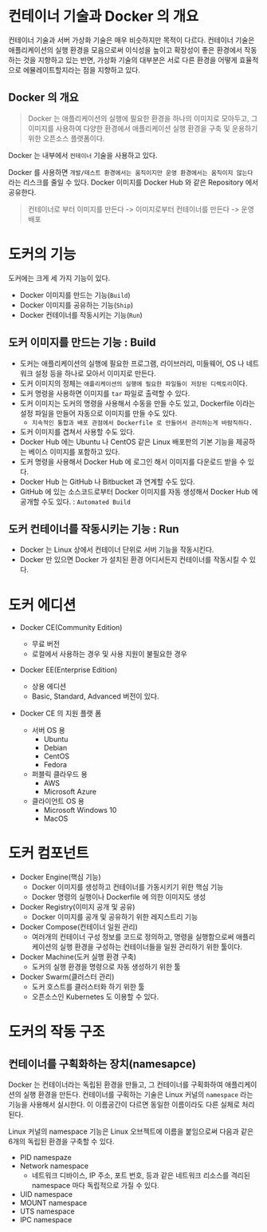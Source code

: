 # 컨테이너 기술과 Docker 의 개요

컨테이너 기술과 서버 가상화 기술은 매우 비슷하지만 목적이 다르다. 컨테이너 기술은 애플리케이션의 실행 환경을 모음으로써 이식성을 높이고 확장성이 좋은 환경에서 작동하는 것을 지향하고
있는 반면, 가상화 기술의 대부분은 서로 다른 환경을 어떻게 효율적으로 에뮬레이트할지라는 점을 지향하고 있다.

## Docker 의 개요

> Docker 는 애플리케이션의 실행에 필요한 환경을 하나의 이미지로 모아두고, 그 이미지를 사용하여 다양한 환경에서 애플리케이션 실행 환경을 구축 및 운용하기 위한 오픈소스 플랫폼이다.

Docker 는 내부에서 `컨테이너` 기술을 사용하고 있다.

Docker 를 사용하면 `개발/테스트 환경에서는 움직이지만 운영 환경에서는 움직이지 않는다` 라는 리스크를 줄일 수 있다. Docker 이미지를 Docker Hub 와 같은 Repository 에서 공유한다.

> 컨테이너로 부터 이미지를 만든다 -> 이미지로부터 컨테이너를 만든다 -> 운영 배포

# 도커의 기능

도커에는 크게 세 가지 기능이 있다.

- Docker 이미지를 만드는 기능(`Build`)
- Docker 이미지를 공유하는 기능(`Ship`)
- Docker 컨테이너를 작동시키는 기능(`Run`)

## 도커 이미지를 만드는 기능 : Build

- 도커는 애플리케이션의 실행에 필요한 프로그램, 라이브러리, 미들웨어, OS 나 네트워크 설정 등을 하나로 모아서 이미지로 만든다.
- 도커 이미지의 정체는 `애플리케이션의 실행에 필요한 파일들이 저장된 디렉토리`이다.
- 도커 명령을 사용하면 이미지를 `tar` 파일로 출력할 수 있다.
- 도커 이미지는 도커의 명령을 사용해서 수동을 만들 수도 있고, Dockerfile 이라는 설정 파일을 만들어 자동으로 이미지를 만들 수도 있다.
  - `지속적인 통합과 배포 관점에서 Dockerfile 로 만들어서 관리하는게 바람직하다.`
- 도커 이미지를 겹쳐서 사용할 수도 있다.
- Docker Hub 에는 Ubuntu 나 CentOS 같은 Linux 배포판의 기본 기능을 제공하는 베이스 이미지를 포함하고 있다.
- 도커 명령을 사용해서 Docker Hub 에 로그인 해서 이미지를 다운로드 받을 수 있다.
- Docker Hub 는 GitHub 나 Bitbucket 과 연계할 수도 있다.
- GitHub 에 있는 소스코드로부터 Docker 이미지를 자동 생성해서 Docker Hub 에 공개할 수도 있다. : `Automated Build`

## 도커 컨테이너를 작동시키는 기능 : Run

- Docker 는 Linux 상에서 컨테이너 단위로 서버 기능을 작동시킨다. 
- Docker 만 있으면 Docker 가 설치된 환경 어디서든지 컨테이너를 작동시킬 수 있다.

# 도커 에디션

- Docker CE(Community Edition)
  - 무료 버전
  - 로컬에서 사용하는 경우 및 사용 지원이 불필요한 경우
- Docker EE(Enterprise Edition)
  - 상용 에디션
  - Basic, Standard, Advanced 버전이 있다.
  
- Docker CE 의 지원 플랫 폼
  - 서버 OS 용
    - Ubuntu
    - Debian
    - CentOS
    - Fedora
  - 퍼블릭 클라우드 용
    - AWS
    - Microsoft Azure
  - 클라이언트 OS 용
    - Microsoft Windows 10
    - MacOS
    
# 도커 컴포넌트

- Docker Engine(핵심 기능)
  - Docker 이미지를 생성하고 컨테이너를 가동시키기 위한 핵심 기능
  - Docker 명령의 실행이나 Dockerfile 에 의한 이미지도 생성
- Docker Registry(이미지 공개 및 공유)
  - Docker 이미지를 공개 및 공유하기 위한 레지스트리 기능
- Docker Compose(컨테이너 일원 관리)
  - 여러개의 컨테이너 구성 정보를 코드로 정의하고, 명령을 실행함으로써 애플리케이션의 실행 환경을 구성하는 컨테이너들을 일원 관리하기 위한 툴이다.
- Docker Machine(도커 실행 환경 구축)
  - 도커의 실행 환경을 명령으로 자동 생성하기 위한 툴
- Docker Swarm(클러스터 관리)
  - 도커 호스트를 클러스터화 하기 위한 툴
  - 오픈소스인 Kubernetes 도 이용할 수 있다.

# 도커의 작동 구조

## 컨테이너를 구획화하는 장치(namesapce)

Docker 는 컨테이너라는 독립된 환경을 만들고, 그 컨테이너를 구획화하여 애플리케이션의 실행 환경을 만든다. 컨테이너를 구획하는 기술은 Linux 커널의 `namespace` 라는 기능을 
사용해서 실시한다. 이 이름공간이 다르면 동일한 이름이라도 다른 실체로 처리된다.

Linux 커널의 namespace 기능은 Linux 오브젝트에 이름을 붙임으로써 다음과 같은 6개의 독립된 환경을 구축할 수 있다.

- PID namespaze
- Network namespace
  - 네트워크 디바이스, IP 주소, 포트 번호, 등과 같은 네트워크 리소스를 격리된 namespace 마다 독립적으로 가질 수 있다.
- UID namespace
- MOUNT namespace
- UTS namespace
- IPC namespace
